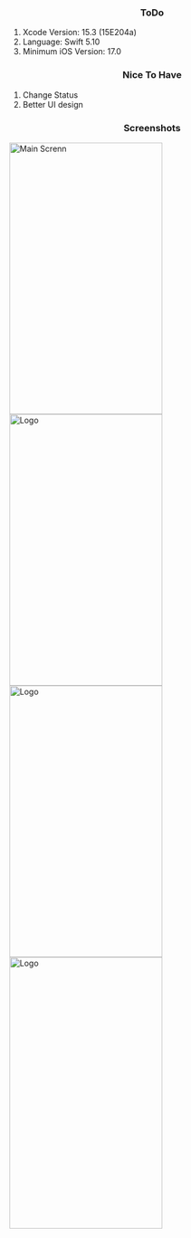 <h3 align="center">ToDo</h3>

1. Xcode Version: 15.3 (15E204a)
2. Language: Swift 5.10
3. Minimum iOS Version: 17.0

<h3 align="center">Nice To Have</h3>

1. Change Status
2. Better UI design

<h3 align="center">Screenshots</h3>

 <img src="images/Simulator Screenshot - iPhone 15 Pro - 2024-04-16 at 14.30.00" alt="Main Screnn" width="270" height="480">
 
 <img src="images/Simulator Screenshot - iPhone 15 Pro - 2024-04-16 at 14.30.15" alt="Logo" width="270" height="480">
 
 <img src="images/Simulator Screenshot - iPhone 15 Pro - 2024-04-16 at 14.30.23" alt="Logo" width="270" height="480">

 <img src="images/Simulator Screenshot - iPhone 15 Pro - 2024-04-16 at 14.30.35" alt="Logo" width="270" height="480">
